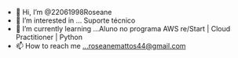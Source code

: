 - 👋 Hi, I’m @22061998Roseane
- 👀 I’m interested in ... Suporte técnico
- 🌱 I’m currently learning ...Aluno no programa AWS re/Start | Cloud Practitioner | Python
- 📫 How to reach me ...roseanemattos44@gmail.com

<!---
22061998Roseane/22061998Roseane is a ✨ special ✨ repository because its `README.md` (this file) appears on your GitHub profile.
You can click the Preview link to take a look at your changes.
--->
